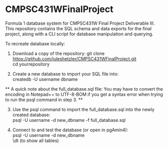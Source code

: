 # CMPSC431WFinalProject
Formula 1 database system for CMPSC431W Final Project Deliverable III. This repository contains the SQL schema and data exports for the final project, along with a CLI script for database manipulation and querying.

To recreate database locally:

1. Download a copy of the repository:
git clone https://github.com/juleshetzler/CMPSC431WFinalProject.git<br>
cd yourrepository

2. Create a new database to import your SQL file into:<br>
createdb -U username dbname

** A quick note about the full_database.sql file: You may have to convert the encoding in Notepad++ to UTF-8-BOM if you get a syntax error when trying to run the psql command in step 3. **

3. Use the psql command to import the full_database.sql into the newly created database:<br>
psql -U username -d new_dbname -f full_database.sql

4. Connect to and test the database (or open in pgAmin4): <br>
psql -U username -d new_dbname<br>
\dt (to show all tables)







